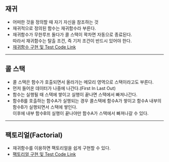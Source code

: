 ## 재귀

- 어떠한 것을 정의할 때 자기 자신을 참조하는 것
- 재귀적으로 정의된 함수는 재귀함수라 부른다.
- 재귀함수가 무한루프 돌다가 콜 스택이 꽉차면 자동으로 종료된다.  
  따라서 재귀함수는 탈출 조건, 즉 기저 조건이 반드시 있어야 한다.
- [재귀함수 구현 및 Test Code Link](../dev/recursion.mjs)

---

## 콜 스택

- 콜 스택은 함수가 호출되면서 올라가는 메모리 영역으로 스택이라고도 부른다.
- 먼저 들어온 데이터가 나중에 나간다.(First In Last Out)
- 함수는 실행될 때 스택에 쌓이고 실행이 끝나면 스택에서 빠져나간다.
- 함수B를 호출하는 함수A가 실행되는 경우 콜스택에 함수A가 쌓이고 함수A 내부의 함수B가 실행되면서 스택에 쌓인다.  
  이후에 내부 함수B의 실행이 끝나야만 함수A가 스택에서 빠져나갈 수 있다.

---

## 팩토리얼(Factorial)

- 재귀함수를 이용하면 팩토리얼을 쉽게 구현할 수 있다.
- [팩토리얼 구현 및 Test Code Link](../dev/factorial.mjs)
